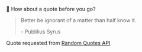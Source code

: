 📣 How about a quote before you go?

> Better be ignorant of a matter than half know it.
>
> <p>- Publilius Syrus</p>

Quote requested from [Random Quotes API](https://github.com/lukePeavey/quotable)
